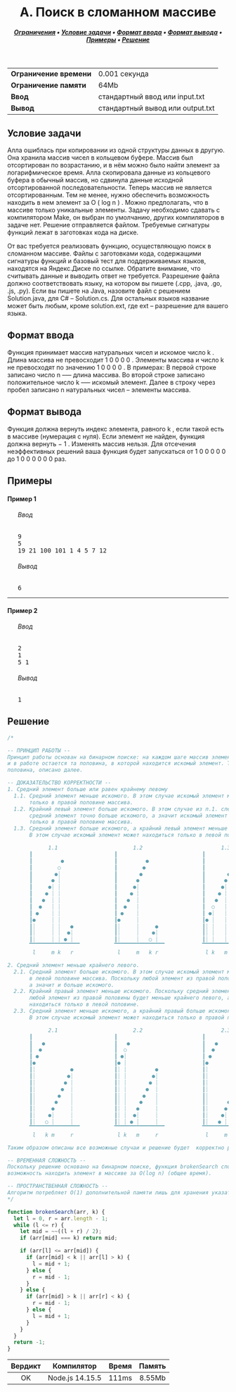<h1 align="center">A. Поиск в сломанном массиве</h1>

<h5 align="center">
<a href="#limits">Ограничения</a>
•
<a href="#task">Условие задачи</a>
•
<a href="#input">Формат ввода</a>
•
<a href="#output">Формат вывода</a>
•
<a href="#examples">Примеры</a>
•
<a href="#solution">Решение</a>
</h5>

<br>

<table id="limits">
<tbody>
<tr>
<td>
<b>Ограничение времени</b>
</td>
<td>
0.001 секунда
</td>
</tr>
<tr>
<td>
<b>Ограничение памяти</b>
</td>
<td>
64Mb
</td>
</tr>
<tr>
<td>
<b>Ввод</b>
</td>
<td>
стандартный ввод или input.txt
</td>
</tr>
<tr>
<td>
<b>Вывод</b>
</td>
<td>
стандартный вывод или output.txt
</td>
</tr>
</tbody>
</table>

<h2 id="task">Условие задачи</h2>

Алла ошиблась при копировании из одной структуры данных в другую. Она хранила массив чисел в кольцевом буфере. Массив был отсортирован по возрастанию, и в нём можно было найти элемент за логарифмическое время. Алла скопировала данные из кольцевого буфера в обычный массив, но сдвинула данные исходной отсортированной последовательности. Теперь массив не является отсортированным. Тем не менее, нужно обеспечить возможность находить в нем элемент за
O
(
log
n
)
.
Можно предполагать, что в массиве только уникальные элементы.
Задачу необходимо сдавать с компилятором Make, он выбран по умолчанию, других компиляторов в задаче нет. Решение отправляется файлом. Требуемые сигнатуры функций лежат в заготовках кода на диске.

От вас требуется реализовать функцию, осуществляющую поиск в сломанном массиве. Файлы с заготовками кода, содержащими сигнатуры функций и базовый тест для поддерживаемых языков, находятся на Яндекс.Диске по ссылке. Обратите внимание, что считывать данные и выводить ответ не требуется.
Разрешение файла должно соответствовать языку, на котором вы пишете (.cpp, .java, .go, .js, .py). Если вы пишете на Java, назовите файл с решением Solution.java, для C# – Solution.cs. Для остальных языков название может быть любым, кроме solution.ext, где ext – разрешение для вашего языка.

<h2 id="input">Формат ввода</h2>

Функция принимает массив натуральных чисел и искомое число
k
. Длина массива не превосходит
1
0
0
0
0
. Элементы массива и число
k
не превосходят по значению
1
0
0
0
0
.
В примерах:
В первой строке записано число
n
–— длина массива.
Во второй строке записано положительное число
k
–— искомый элемент.
Далее в строку через пробел записано
n
натуральных чисел – элементы массива.

<h2 id="output">Формат вывода</h2>

Функция должна вернуть индекс элемента, равного
k
, если такой есть в массиве (нумерация с нуля). Если элемент не найден, функция должна вернуть
−
1
.
Изменять массив нельзя.
Для отсечения неэффективных решений ваша функция будет запускаться от
1
0
0
0
0
0
до
1
0
0
0
0
0
0
раз.

<h2 id="examples">Примеры</h2>

<h4>Пример 1</h4>
<ul>
<h6>Ввод</h6>
<pre>
9
5
19 21 100 101 1 4 5 7 12
</pre>

<h6>Вывод</h6>
<pre>
6
</pre>
</ul>

<hr>

<h4>Пример 2</h4>
<ul>
<h6>Ввод</h6>
<pre>
2
1
5 1
</pre>

<h6>Вывод</h6>
<pre>
1
</pre>
</ul>

<h2 id="solution">Решение</h2>

```javascript
/*

-- ПРИНЦИП РАБОТЫ --
Принцип работы основан на бинарном поиске: на каждом шаге массив элементов делится на две части
и в работе остается та половина, в которой находится искомый элемент. То, как определяется нужная
половина, описано далее.

-- ДОКАЗАТЕЛЬСТВО КОРРЕКТНОСТИ --
1. Средний элемент больше или равен крайнему левому
  1.1. Средний элемент меньше искомого. В этом случае искомый элемент может находиться
       только в правой половине массива.
  1.2. Крайний левый элемент больше искомого. В этом случае из п.1. следует, что
       средний элемент точно больше искомого, а значит искомый элемент также может находиться
       только в правой половине массива.
  1.3. Средний элемент больше искомого, а крайний левый элемент меньше искомого.
       В этом случае искомый элемент может находиться только в левой половине массива.

             1.1                        1.2                         1.3
       ┃                          ┃                           ┃
       ┃         ●                ┃         ●                 ┃         ●
       ┃        ○                 ┃        ●                  ┃        ●
       ┃       ●┊                 ┃       ●                   ┃       ●
       ┃      ● ┊                 ┃      ●                    ┃      ●
       ┃     ●┊ ┊                 ┃     ●┊                    ┃     ●┊
       ┃    ● ┊ ┊                 ┃    ● ┊                    ┃    ● ┊
       ┃   ●  ┊ ┊                 ┃   ●  ┊                    ┃   ●  ┊
       ┃  ●   ┊ ┊                 ┃  ●   ┊                    ┃  ○   ┊
       ┃ ●    ┊ ┊                 ┃ ●    ┊                    ┃ ●┊   ┊
       ┃●     ┊ ┊                 ┃●     ┊                    ┃● ┊   ┊
       ┃┊     ┊ ┊   ●             ┃┊     ┊     ●              ┃┊ ┊   ┊     ●
       ┃┊     ┊ ┊  ●┊             ┃┊     ┊    ●┊              ┃┊ ┊   ┊    ●┊
       ┃┊     ┊ ┊ ● ┊             ┃┊     ┊   ○ ┊              ┃┊ ┊   ┊   ● ┊
       ▔▔▔▔▔▔▔▔▔▔▔▔▔▔▔▔           ▔▔▔▔▔▔▔▔▔▔▔▔▔▔▔▔            ▔▔▔▔▔▔▔▔▔▔▔▔▔▔▔▔
        l     m k   r              l     m   k r               l k   m     r

2. Средний элемент меньше крайнего левого.
  2.1. Средний элемент больше искомого. В этом случае искомый элемент может находиться только
       в левой половине массива. Поскольку любой элемент из правой половины будет больше среднего,
       а значит и больше искомого.
  2.2. Крайний правый элемент меньше искомого. Поскольку средний элемент меньше крайнего левого, то
       любой элемент из правой половины будет меньше крайнего левого, а значит искомый элемент может
       находиться только в левой половине.
  2.3. Средний элемент меньше искомого, а крайний правый больше искомого.
       В этом случае искомый элемент может находиться только в правой половине массива.

             2.1                        2.2                         2.3
       ┃                          ┃                           ┃
       ┃   ●                      ┃   ●                       ┃   ●
       ┃  ●                       ┃  ○                        ┃  ●
       ┃ ●                        ┃ ●┊                        ┃ ●
       ┃●                         ┃● ┊                        ┃●
       ┃┊           ●             ┃┊ ┊         ●              ┃┊           ●
       ┃┊          ●┊             ┃┊ ┊        ●┊              ┃┊          ●┊
       ┃┊         ● ┊             ┃┊ ┊       ● ┊              ┃┊         ● ┊
       ┃┊        ●  ┊             ┃┊ ┊      ●  ┊              ┃┊        ○  ┊
       ┃┊       ●   ┊             ┃┊ ┊     ●   ┊              ┃┊       ●┊  ┊
       ┃┊      ●    ┊             ┃┊ ┊    ●    ┊              ┃┊      ● ┊  ┊
       ┃┊     ●     ┊             ┃┊ ┊   ●     ┊              ┃┊     ●  ┊  ┊
       ┃┊    ●┊     ┊             ┃┊ ┊  ●┊     ┊              ┃┊    ●┊  ┊  ┊
       ┃┊   ○ ┊     ┊             ┃┊ ┊ ● ┊     ┊              ┃┊   ● ┊  ┊  ┊
       ▔▔▔▔▔▔▔▔▔▔▔▔▔▔▔▔           ▔▔▔▔▔▔▔▔▔▔▔▔▔▔▔▔            ▔▔▔▔▔▔▔▔▔▔▔▔▔▔▔▔
        l   k m     r              l k   m     r               l     m  k  r

Таким образом описаны все возможные случаи и решение будет  корректно работать для каждого из них.

-- ВРЕМЕННАЯ СЛОЖНОСТЬ --
Поскольку решение основано на бинарном поиске, функция brokenSearch способна обеспечить
возможность находить элемент в массиве за O(log n) (общее время).

-- ПРОСТРАНСТВЕННАЯ СЛОЖНОСТЬ --
Алгоритм потребляет O(1) дополнительной памяти лишь для хранения указателей l, r, mid.
*/

function brokenSearch(arr, k) {
  let l = 0, r = arr.length - 1;
  while (l <= r) {
    let mid = ~~((l + r) / 2);
    if (arr[mid] === k) return mid;

    if (arr[l] <= arr[mid]) {
      if (arr[mid] < k || arr[l] > k) {
        l = mid + 1;
      } else {
        r = mid - 1;
      }
    } else {
      if (arr[mid] > k || arr[r] < k) {
        r = mid - 1;
      } else {
        l = mid + 1;
      }
    }
  }
  return -1;
}
```
<table>
  <thead>
    <tr>
      <th>Вердикт</th>
      <th>Компилятор</th>
      <th>Время</th>
      <th>Память</th>
    </tr>
  </thead>
  <tbody>
<tr align="center">
<td>OK</td>
<td>Node.js 14.15.5</td>
<td>111ms</td>
<td>8.55Mb</td>
</tr>
  </tbody>
</table>